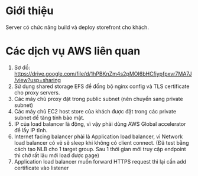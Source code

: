 # Giới thiệu
Server có chức năng build và deploy storefront cho khách.

# Các dịch vụ AWS liên quan
1. Sơ đồ: https://drive.google.com/file/d/1hPBKnZm4s2pMOI6bHCfiypfpxvr7MA7J/view?usp=sharing
2. Sử dụng shared storage EFS để đồng bộ nginx config và TLS certificate cho proxy servers.
3. Các máy chủ proxy đặt trong public subnet (nên chuyển sang private subnet)
4. Các máy chủ EC2 host store của khách được đặt trong các private subnet để tăng tính bảo mật.
5. IP của load balancer là động, vì vậy phải dùng AWS Global accelerator để lấy IP tĩnh.
6. Internet facing balancer phải là Application load balancer, vì Network load balancer có vẻ sẽ sleep khi không có client connect. (Đã test bằng cách tạo NLB cho 1 target group. Sau 1 thời gian mới truy cập endpoint thì chờ rất lâu mới load được page)
7. Application load balancer muốn forward HTTPS request thì lại cần add certificate vào listener
